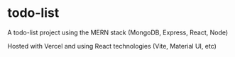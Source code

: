 # todo-list

A todo-list project using the MERN stack (MongoDB, Express, React, Node)

Hosted with Vercel and using React technologies (Vite, Material UI, etc)